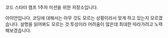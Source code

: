 코드 스타터 캠프 1주차 미션을 위한 저장소입니다.

아이언입니다.
코딩에 대해서는 아무 것도 모르는 상황이라서 맞게 하고 있는지 모르겠습니다. 설명을 읽어봐도 모르는 것 투성이라 어려움이 많은데 최대한 따라가려고 노력해보겠습니다.
